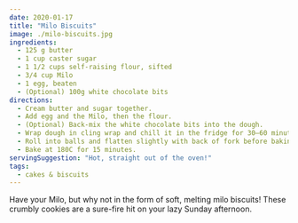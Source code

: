 ```yaml
---
date: 2020-01-17
title: "Milo Biscuits"
image: ./milo-biscuits.jpg
ingredients:
  - 125 g butter
  - 1 cup caster sugar
  - 1 1/2 cups self-raising flour, sifted
  - 3/4 cup Milo
  - 1 egg, beaten
  - (Optional) 100g white chocolate bits
directions:
  - Cream butter and sugar together.
  - Add egg and the Milo, then the flour.
  - (Optional) Back-mix the white chocolate bits into the dough.
  - Wrap dough in cling wrap and chill it in the fridge for 30–60 minutes. This prevents the cookies from spreading too much during baking.
  - Roll into balls and flatten slightly with back of fork before baking. Biscuits will spread quite a lot so ensure space between each or make smaller ones. Place on trays lined with baking paper.
  - Bake at 180C for 15 minutes.
servingSuggestion: "Hot, straight out of the oven!"
tags:
  - cakes & biscuits
---
```


Have your Milo, but why not in the form of soft, melting milo biscuits! These crumbly cookies are a sure-fire hit on your lazy Sunday afternoon.
